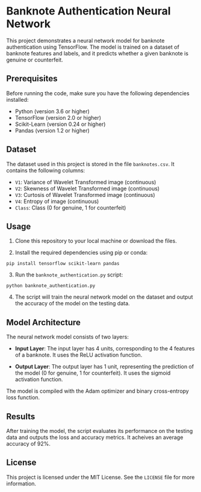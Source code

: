 # Banknote Authentication Neural Network

This project demonstrates a neural network model for banknote authentication using TensorFlow. The model is trained on a dataset of banknote features and labels, and it predicts whether a given banknote is genuine or counterfeit.

## Prerequisites

Before running the code, make sure you have the following dependencies installed:

- Python (version 3.6 or higher)
- TensorFlow (version 2.0 or higher)
- Scikit-Learn (version 0.24 or higher)
- Pandas (version 1.2 or higher)

## Dataset

The dataset used in this project is stored in the file `banknotes.csv`. It contains the following columns:

- `V1`: Variance of Wavelet Transformed image (continuous)
- `V2`: Skewness of Wavelet Transformed image (continuous)
- `V3`: Curtosis of Wavelet Transformed image (continuous)
- `V4`: Entropy of image (continuous)
- `Class`: Class (0 for genuine, 1 for counterfeit)

## Usage

1. Clone this repository to your local machine or download the files.

2. Install the required dependencies using pip or conda:

```shell
pip install tensorflow scikit-learn pandas
```

3. Run the `banknote_authentication.py` script:

```shell
python banknote_authentication.py
```

4. The script will train the neural network model on the dataset and output the accuracy of the model on the testing data.

## Model Architecture

The neural network model consists of two layers:

- **Input Layer**: The input layer has 4 units, corresponding to the 4 features of a banknote. It uses the ReLU activation function.

- **Output Layer**: The output layer has 1 unit, representing the prediction of the model (0 for genuine, 1 for counterfeit). It uses the sigmoid activation function.

The model is compiled with the Adam optimizer and binary cross-entropy loss function.

## Results

After training the model, the script evaluates its performance on the testing data and outputs the loss and accuracy metrics. It acheives an average accuracy of 92%.

## License

This project is licensed under the MIT License. See the `LICENSE` file for more information.
